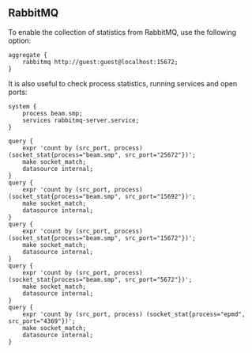 ## RabbitMQ

To enable the collection of statistics from RabbitMQ, use the following option:
```
aggregate {
    rabbitmq http://guest:guest@localhost:15672;
}
```

It is also useful to check process statistics, running services and open ports:
```
system {
    process beam.smp;
    services rabbitmq-server.service;
}

query {
    expr 'count by (src_port, process) (socket_stat{process="beam.smp", src_port="25672"})';
    make socket_match;
    datasource internal;
}
query {
    expr 'count by (src_port, process) (socket_stat{process="beam.smp", src_port="15692"})';
    make socket_match;
    datasource internal;
}
query {
    expr 'count by (src_port, process) (socket_stat{process="beam.smp", src_port="15672"})';
    make socket_match;
    datasource internal;
}
query {
    expr 'count by (src_port, process) (socket_stat{process="beam.smp", src_port="5672"})';
    make socket_match;
    datasource internal;
}
query {
    expr 'count by (src_port, process) (socket_stat{process="epmd", src_port="4369"})';
    make socket_match;
    datasource internal;
}
```
